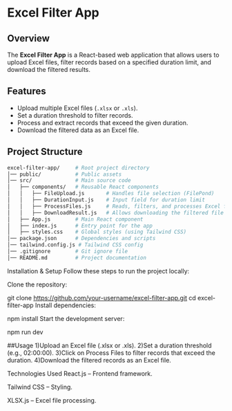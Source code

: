 # Excel Filter App

## Overview
The **Excel Filter App** is a React-based web application that allows users to upload Excel files, filter records based on a specified duration limit, and download the filtered results.

## Features
- Upload multiple Excel files (`.xlsx` or `.xls`).
- Set a duration threshold to filter records.
- Process and extract records that exceed the given duration.
- Download the filtered data as an Excel file.

## Project Structure
```sh
excel-filter-app/     # Root project directory
│── public/           # Public assets
│── src/              # Main source code
│   ├── components/   # Reusable React components
│   │   ├── FileUpload.js       # Handles file selection (FilePond)
│   │   ├── DurationInput.js    # Input field for duration limit
│   │   ├── ProcessFiles.js     # Reads, filters, and processes Excel files
│   │   ├── DownloadResult.js   # Allows downloading the filtered file
│   ├── App.js        # Main React component
│   ├── index.js      # Entry point for the app
│   ├── styles.css    # Global styles (using Tailwind CSS)
│── package.json      # Dependencies and scripts
│── tailwind.config.js # Tailwind CSS config
│── .gitignore        # Git ignore file
│── README.md         # Project documentation
```
Installation & Setup
Follow these steps to run the project locally:

Clone the repository:

git clone https://github.com/your-username/excel-filter-app.git
cd excel-filter-app
Install dependencies:


npm install
Start the development server:


npm run dev



##Usage
1)Upload an Excel file (.xlsx or .xls).
2)Set a duration threshold (e.g., 02:00:00).
3)Click on Process Files to filter records that exceed the duration.
4)Download the filtered records as an Excel file.


Technologies Used
React.js – Frontend framework.

Tailwind CSS – Styling.

XLSX.js – Excel file processing.
